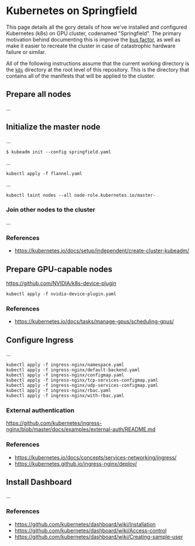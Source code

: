 # Kubernetes on Springfield
This page details all the gory details of how we've installed and configured Kubernetes (k8s) on GPU cluster, codenamed "Springfield". The primary motivation behind documenting this is improve the [bus factor](https://en.wikipedia.org/wiki/Bus_factor), as well as make it easier to recreate the cluster in case of catastrophic hardware failure or similar.

All of the following instructions assume that the current working directory is the [`k8s`](https://github.com/uitml/springfield/tree/master/k8s) directory at the root level of this repository. This is the directory that contains all of the manifests that will be applied to the cluster.

## Prepare all nodes
...

## Initialize the master node
...

```
$ kubeadm init --config springfield.yaml
```

...
```
kubectl apply -f flannel.yaml
```

...
```
kubectl taint nodes --all node-role.kubernetes.io/master-
```

### Join other nodes to the cluster
...

### References
* https://kubernetes.io/docs/setup/independent/create-cluster-kubeadm/

## Prepare GPU-capable nodes
https://github.com/NVIDIA/k8s-device-plugin

```
kubectl apply -f nvidia-device-plugin.yaml
```

### References
* https://kubernetes.io/docs/tasks/manage-gpus/scheduling-gpus/

## Configure Ingress
...

```
kubectl apply -f ingress-nginx/namespace.yaml
kubectl apply -f ingress-nginx/default-backend.yaml
kubectl apply -f ingress-nginx/configmap.yaml
kubectl apply -f ingress-nginx/tcp-services-configmap.yaml
kubectl apply -f ingress-nginx/udp-services-configmap.yaml
kubectl apply -f ingress-nginx/rbac.yaml
kubectl apply -f ingress-nginx/with-rbac.yaml
```

### External authentication
https://github.com/kubernetes/ingress-nginx/blob/master/docs/examples/external-auth/README.md

### References
* https://kubernetes.io/docs/concepts/services-networking/ingress/
* https://kubernetes.github.io/ingress-nginx/deploy/

## Install Dashboard
...

### References
* https://github.com/kubernetes/dashboard/wiki/Installation
* https://github.com/kubernetes/dashboard/wiki/Access-control
* https://github.com/kubernetes/dashboard/wiki/Creating-sample-user
